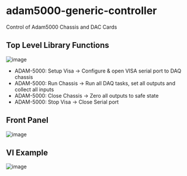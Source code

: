 # adam5000-generic-controller
 Control of Adam5000 Chassis and DAC Cards

 ## Top Level Library Functions
 ![image](https://github.com/user-attachments/assets/a3fea433-8d4b-41f7-b525-27993f6a5ee1)

- ADAM-5000: Setup Visa    -> Configure & open VISA serial port to DAQ chassis
- ADAM-5000: Run Chassis   -> Run all DAQ tasks, set all outputs and collect all inputs
- ADAM-5000: Close Chassis -> Zero all outputs to safe state
- ADAM-5000: Stop Visa     -> Close Serial port

 ## Front Panel
 ![image](https://github.com/user-attachments/assets/01a61405-2d18-4618-9e77-be1e4261c9eb)

 ## VI Example
 ![image](https://github.com/user-attachments/assets/d60de52f-40b5-423b-a808-616214df53d6)


